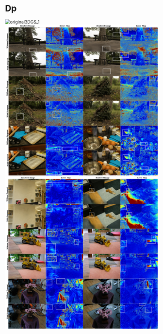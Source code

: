 # Dp


![original3DGS_1](demo/original3DGS_1.png)
![original3DGS_1](demo/original3DGS_2.png)
![original3DGS_1](demo/original3DGS_3.png)
